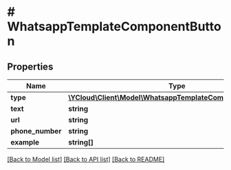 # # WhatsappTemplateComponentButton

## Properties

Name | Type | Description | Notes
------------ | ------------- | ------------- | -------------
**type** | [**\YCloud\Client\Model\WhatsappTemplateComponentButtonType**](WhatsappTemplateComponentButtonType.md) |  | [optional]
**text** | **string** |  | [optional]
**url** | **string** |  | [optional]
**phone_number** | **string** |  | [optional]
**example** | **string[]** |  | [optional]

[[Back to Model list]](../../README.md#models) [[Back to API list]](../../README.md#endpoints) [[Back to README]](../../README.md)
